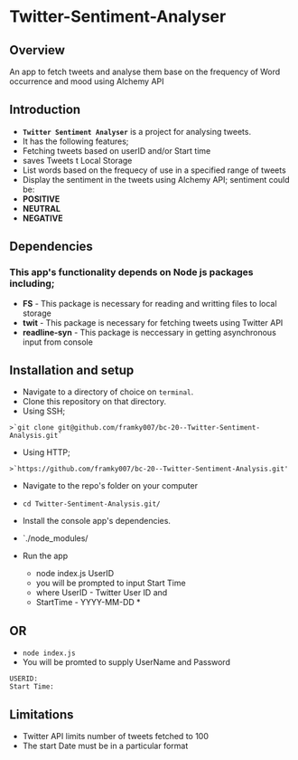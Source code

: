 # Twitter-Sentiment-Analyser

## Overview
An app to fetch tweets and analyse them base on the frequency of Word occurrence and mood using Alchemy API  

## Introduction
*  **`Twitter Sentiment Analyser`** is a project for analysing tweets.
*  It has the following features;
  *  Fetching tweets based on userID and/or Start time
  *  saves Tweets t Local Storage
  *  List words based on the frequecy of use in a specified range of tweets
  *  Display the sentiment in the tweets using Alchemy API; sentiment could be:
  *  **POSITIVE**
  *  **NEUTRAL**
  *  **NEGATIVE**

## Dependencies

### This app's functionality depends on Node js packages including;
*  **FS** - This package is necessary for reading and writting files to local storage
*  **twit** - This package is necessary for fetching tweets using Twitter API
*  **readline-syn** - This package is neccessary in getting asynchronous input from console


## Installation and setup
*  Navigate to a directory of choice on `terminal`.
*  Clone this repository on that directory.
  *  Using SSH;

    >`git clone git@github.com/framky007/bc-20--Twitter-Sentiment-Analysis.git`

  *  Using HTTP;

    >`https://github.com/framky007/bc-20--Twitter-Sentiment-Analysis.git'

*  Navigate to the repo's folder on your computer
  *  `cd Twitter-Sentiment-Analysis.git/`
*  Install the console app's dependencies.
  *  `./node_modules/

* Run the app
  *   node index.js UserID
  *   you will be prompted to input Start Time
  *   where UserID - Twitter User ID and 
  *   StartTime - YYYY-MM-DD *
 ## OR
  *  `node index.js`
  *   You will be promted to supply UserName and Password

  ```
  USERID:
  Start Time:
  ```
 ## Limitations
 *  Twitter API limits number of tweets fetched to 100 
 *  The start Date must be in a particular format

